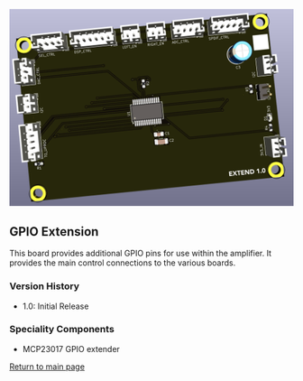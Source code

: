 ![GPIO Extender](images/extend.png)

## GPIO Extension 

This board provides additional GPIO pins for use within the amplifier. It provides the main control connections to the various boards.

### Version History

- 1.0: Initial Release

### Speciality Components

* MCP23017 GPIO extender

[Return to main page](/)